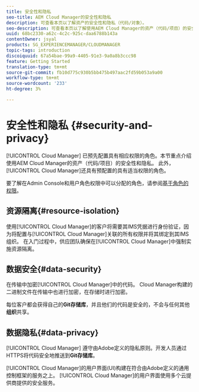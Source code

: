 ```yaml
---
title: 安全性和隐私
seo-title: AEM Cloud Manager的安全性和隐私
description: 可查看本页以了解资产的安全性和隐私（代码/对象）。
seo-description: 可查看本页以了解使用AEM Cloud Manager的资产（代码/项目）的安全性和隐私。
uuid: 68bc2330-a62c-4c2c-925c-daa6788b143a
contentOwner: jsyal
products: SG_EXPERIENCEMANAGER/CLOUDMANAGER
topic-tags: introduction
discoiquuid: 67a54bae-99a9-4405-91e3-9a0a8b3ccc98
feature: Getting Started
translation-type: tm+mt
source-git-commit: fb10d775c930b5bb475b497aac2fd59b053a9a00
workflow-type: tm+mt
source-wordcount: '233'
ht-degree: 3%

---
```



# 安全性和隐私 {#security-and-privacy}

[!UICONTROL Cloud Manager] 已预先配置具有相应权限的角色。本节重点介绍使用AEM Cloud Manager的资产（代码/项目）的安全性和隐私。 此外，[!UICONTROL Cloud Manager]还具有预配置的具有适当权限的角色。

要了解在Admin Console和用户角色权限中可以分配的角色，请参阅[基于角色的权限](/help/using/role-based-permissions.md)。


## 资源隔离{#resource-isolation}

使用[!UICONTROL Cloud Manager]的客户将需要其IMS凭据进行身份验证，因为将配置与[!UICONTROL Cloud Manager]关联的所有权限并将其绑定到其IMS组织。 在入门过程中，供应团队确保在[!UICONTROL Cloud Manager]中强制实施资源隔离。

## 数据安全{#data-security}

在传输中加密[!UICONTROL Cloud Manager]中的代码。 Cloud Manager构建的二进制文件在传输中也进行加密，在存储时进行加密。

每位客户都会获得自己的&#x200B;**Git存储库**，并且他们的代码是安全的，不会与任何其他&#x200B;**组织**&#x200B;共享。

## 数据隐私{#data-privacy}

[!UICONTROL Cloud Manager] 遵守由Adobe定义的隐私原则。开发人员通过HTTPS将代码安全地推送到&#x200B;**Git存储库**。

[!UICONTROL Cloud Manager]的用户界面(UI)构建在符合由Adobe定义的通用控制框架的服务之上。 [!UICONTROL Cloud Manager]的用户界面使用多个云提供商提供的安全服务。
